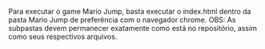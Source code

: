 Para executar o game Mario Jump, basta executar o index.html dentro da pasta Mario Jump de preferência com o navegador chrome.
OBS: As subpastas devem permanecer exatamente como está no repositório, assim como seus respectivos arquivos. 
